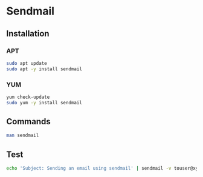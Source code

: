 # Sendmail

## Installation

### APT

```sh
sudo apt update
sudo apt -y install sendmail
```

### YUM

```sh
yum check-update
sudo yum -y install sendmail
```

## Commands

```sh
man sendmail
```

## Test

```sh
echo 'Subject: Sending an email using sendmail' | sendmail -v touser@xyz.tld
```
